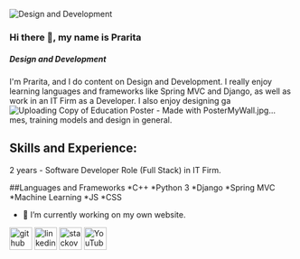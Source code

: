 ![Design and Development](https://encrypted-tbn0.gstatic.com/images?q=tbn:ANd9GcRg2enHe69IWCeBrLhR5AD_bGd275bn_llEQCYuZ5fvhD5LqdQezohTHgWl2_TvZ-6TQWo&usqp=CAU)

### Hi there 👋, my name is Prarita
##### Design and Development


I'm Prarita, and I do content on Design and Development. I really enjoy learning languages and frameworks like Spring MVC and Django, as well as work in an IT Firm as a Developer. I also enjoy designing ga![Uploading Copy of Education Poster - Made with PosterMyWall.jpg…]()
mes, training models and design in general.

## Skills and Experience:
2 years - Software Developer Role (Full Stack) in IT Firm. 
 
 
##Languages and Frameworks
*C++
*Python 3
*Django
*Spring MVC 
*Machine Learning 
*JS 
*CSS
 
- 🔭 I’m currently working on my own website. 


[<img src='https://cdn.jsdelivr.net/npm/simple-icons@3.0.1/icons/github.svg' alt='github' height='40'>](https://github.com/pray-rita)  [<img src='https://cdn.jsdelivr.net/npm/simple-icons@3.0.1/icons/linkedin.svg' alt='linkedin' height='40'>](https://www.linkedin.com/in/www.linkedin.com/in/prarita-a-090b451ab/)  [<img src='https://cdn.jsdelivr.net/npm/simple-icons@3.0.1/icons/stackoverflow.svg' alt='stackoverflow' height='40'>](https://stackoverflow.com/users/https://stackoverflow.com/users/13305651/pray)  [<img src='https://cdn.jsdelivr.net/npm/simple-icons@3.0.1/icons/youtube.svg' alt='YouTube' height='40'>](https://www.youtube.com/channel/https://www.youtube.com/channel/UCcSTk07l4rYt-yy4P9ysE9Q)  



